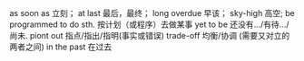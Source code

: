as soon as 立刻；
at last 最后，最终；
long overdue 早该；
sky-high 高空;
be programmed to do sth.  按计划（或程序）去做某事
yet to be 还没有.../有待.../尚未.
piont out 指点/指出/指明(事实或错误)
trade-off 均衡/协调 (需要又对立的两者之间)
in the past 在过去
